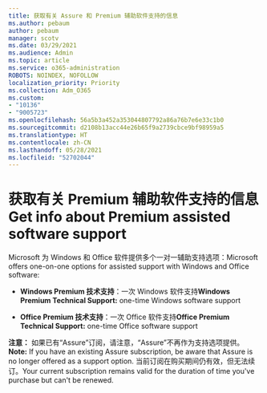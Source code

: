 ```yaml
---
title: 获取有关 Assure 和 Premium 辅助软件支持的信息
ms.author: pebaum
author: pebaum
manager: scotv
ms.date: 03/29/2021
ms.audience: Admin
ms.topic: article
ms.service: o365-administration
ROBOTS: NOINDEX, NOFOLLOW
localization_priority: Priority
ms.collection: Adm_O365
ms.custom:
- "10136"
- "9005723"
ms.openlocfilehash: 56a5b3a452a353044807792a86a76b7e6e33c1b0
ms.sourcegitcommit: d2108b13acc44e26b65f9a2739cbce9bf98959a5
ms.translationtype: HT
ms.contentlocale: zh-CN
ms.lasthandoff: 05/28/2021
ms.locfileid: "52702044"
---
```

# <a name="get-info-about-premium-assisted-software-support"></a><span data-ttu-id="46c79-102">获取有关 Premium 辅助软件支持的信息</span><span class="sxs-lookup"><span data-stu-id="46c79-102">Get info about Premium assisted software support</span></span>

<span data-ttu-id="46c79-103">Microsoft 为 Windows 和 Office 软件提供多个一对一辅助支持选项：</span><span class="sxs-lookup"><span data-stu-id="46c79-103">Microsoft offers one-on-one options for assisted support with Windows and Office software:</span></span>

- <span data-ttu-id="46c79-104">**Windows Premium 技术支持**：一次 Windows 软件支持</span><span class="sxs-lookup"><span data-stu-id="46c79-104">**Windows Premium Technical Support:** one-time Windows software support</span></span>

- <span data-ttu-id="46c79-105">**Office Premium 技术支持**：一次 Office 软件支持</span><span class="sxs-lookup"><span data-stu-id="46c79-105">**Office Premium Technical Support:** one-time Office software support</span></span>

<span data-ttu-id="46c79-106">**注意：** 如果已有“Assure”订阅，请注意，“Assure”不再作为支持选项提供。</span><span class="sxs-lookup"><span data-stu-id="46c79-106">**Note:** If you have an existing Assure subscription, be aware that Assure is no longer offered as a support option.</span></span> <span data-ttu-id="46c79-107">当前订阅在购买期间仍有效，但无法续订。</span><span class="sxs-lookup"><span data-stu-id="46c79-107">Your current subscription remains valid for the duration of time you've purchase but can't be renewed.</span></span>

